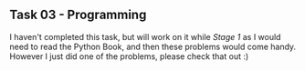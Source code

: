 ## Task 03 - Programming
I haven't completed this task, but will work on it while *Stage 1* as I would need to read the Python Book, and then these problems would come handy.
However I just did one of the problems, please check that out :)
